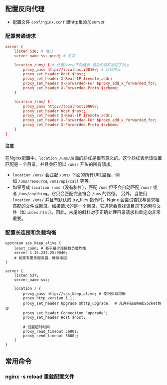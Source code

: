 ## 配置反向代理
- 配置文件 `conf/nginx.conf` 里http里添加server
### 配置普通请求
```conf
server {
    listen 538; # 端口
    server_name sss-prod; # 名字

    location /ums/ { # 处理/ums/下的请求 最后的斜杠别忘了加上
        proxy_pass http://localhost:9010/; # 目标地址
        proxy_set_header Host $host;
        proxy_set_header X-Real-IP $remote_addr;
        proxy_set_header X-Forwarded-For $proxy_add_x_forwarded_for;
        proxy_set_header X-Forwarded-Proto $scheme;
    }

    location /cms/ {
        proxy_pass http://localhost:9060/;
        proxy_set_header Host $host;
        proxy_set_header X-Real-IP $remote_addr;
        proxy_set_header X-Forwarded-For $proxy_add_x_forwarded_for;
        proxy_set_header X-Forwarded-Proto $scheme;
    }
}
```
#### 注意
在Nginx配置中，`location /ums/`后面的斜杠是很有意义的。这个斜杠表示该位置匹配是一个目录，并且会匹配以 `/ums/` 开头的所有请求。
- `location /ums/` 会匹配 `/ums/` 下面的所有URL路径，例如 `/ums/resource`, `/ums/api/call` 等等。
- 如果写成 `location /ums`（没有斜杠），匹配 `/ums` 但不会自动匹配 `/ums/` 或者 `/ums/anything`。它只会匹配完全符合 `/ums` 的路径。
另外，当使用 `location /ums/` 并且有默认的 try_files 指令时，Nginx 会尝试查找与请求相匹配的文件或目录。如果请求的是一个目录，它通常会查找该目录下的索引文件（如 `index.html`）。因此，末尾的斜杠对于正确处理目录请求和重定向非常重要。

### 配置长连接和负载均衡
```
upstream sss_keep_alive {
    least_conn; # 基于最少连接数负载均衡
    server 1.15.232.25:9040;
    # 如果有更多服务器，继续添加
}

server {
    listen 537;
    server_name sss;

    location / {
        proxy_pass http://sss_keep_alive; # 使用负载均衡
        proxy_http_version 1.1;
        proxy_set_header Upgrade $http_upgrade;  # 允许升级到WebSocket协议
        proxy_set_header Connection "upgrade";
        proxy_set_header Host $host;

        # 设置超时时间
        proxy_read_timeout 3600s;
        proxy_send_timeout 3600s;
    }
}
```

## 常用命令
### nginx -s reload 重载配置文件
